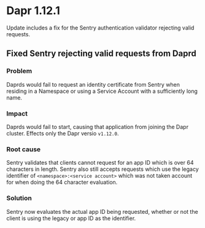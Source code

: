 # Dapr 1.12.1

Update includes a fix for the Sentry authentication validator rejecting valid
requests.

## Fixed Sentry rejecting valid requests from Daprd

### Problem

Daprds would fail to request an identity certificate from Sentry when residing in a Namespace or using a Service Account with a sufficiently long name.

### Impact

Daprds would fail to start, causing that application from joining the Dapr cluster.
Effects only the Dapr versio `v1.12.0`.

### Root cause

Sentry validates that clients cannot request for an app ID which is over 64 characters in length.
Sentry also still accepts requests which use the legacy identifier of `<namespace>:<service account>` which was not taken account for when doing the 64 character evaluation.

### Solution

Sentry now evaluates the actual app ID being requested, whether or not the client is using the legacy or app ID as the identifier.

